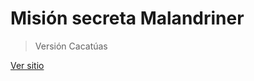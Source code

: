 # Misión secreta Malandriner

> Versión Cacatúas

[Ver sitio](https://jmgomezdev-mision-secreta.netlify.app/)
